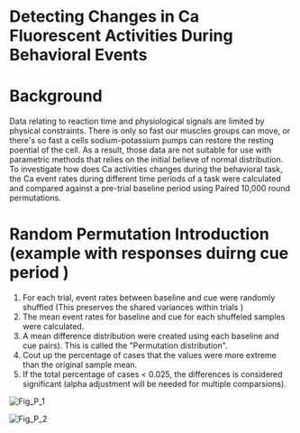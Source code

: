 # Detecting Changes in Ca Fluorescent Activities During Behavioral Events

# Background
Data relating to reaction time and physiological signals are limited by physical constraints.  There is only so fast our muscles groups can move,  or there's so fast a cells sodium-potassium pumps can restore the resting poential of the cell. As a result, those data are not suitable for use with parametric methods that relies on the initial believe of normal distribution.  To investigate how does Ca activities changes during the behavioral task,  the Ca event rates during different time periods of a task were calculated and compared against a pre-trial baseline period using Paired 10,000 round permutations.

# Random Permutation Introduction (example with responses duirng cue period )

1.  For each trial,  event rates between baseline and cue were randomly shuffled (This preserves the shared variances within trials )
2.  The mean event rates for baseline and cue for each shuffeled samples were calculated.
3.  A mean difference distribution were created using each baseline and cue pairs). This is called the "Permutation distribution".
4.  Cout up the percentage of cases that  the values were more extreme than the original sample mean.
5.  If the total percentage of cases < 0.025, the differences is considered significant (alpha adjustment will be needed for multiple comparsions).  
  

![Fig_P_1](https://github.com/user-attachments/assets/d5eb049b-5ec9-4a85-a25c-8d8c20ab9230)

![Fig_P_2](https://github.com/user-attachments/assets/bb11d7e5-4473-464f-90bf-13e5ffee7053)

